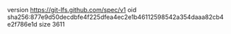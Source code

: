 version https://git-lfs.github.com/spec/v1
oid sha256:877e9d50decdbfe4f225dfea4ec2e1b46112598542a354daaa82cb4e2f786e1d
size 3611
